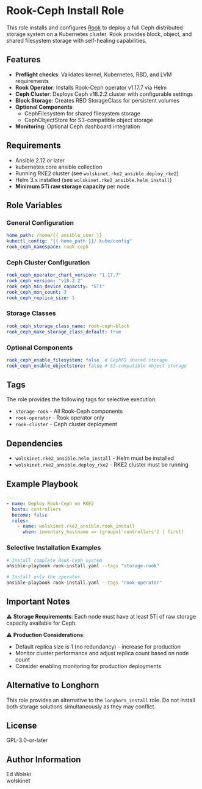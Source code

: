 # Rook-Ceph Install Role

This role installs and configures [Rook](https://rook.io) to deploy a full Ceph distributed storage system on a Kubernetes cluster. Rook provides block, object, and shared filesystem storage with self-healing capabilities.

## Features

- **Preflight checks**: Validates kernel, Kubernetes, RBD, and LVM requirements
- **Rook Operator**: Installs Rook-Ceph operator v1.17.7 via Helm
- **Ceph Cluster**: Deploys Ceph v18.2.2 cluster with configurable settings
- **Block Storage**: Creates RBD StorageClass for persistent volumes
- **Optional Components**:
  - CephFilesystem for shared filesystem storage
  - CephObjectStore for S3-compatible object storage
- **Monitoring**: Optional Ceph dashboard integration

## Requirements

- Ansible 2.12 or later
- kubernetes.core ansible collection
- Running RKE2 cluster (see `wolskinet.rke2_ansible.deploy_rke2`)
- Helm 3.x installed (see `wolskinet.rke2_ansible.helm_install`)
- **Minimum 5Ti raw storage capacity** per node

## Role Variables

### General Configuration
```yaml
home_path: /home/{{ ansible_user }}
kubectl_config: "{{ home_path }}/.kube/config"
rook_ceph_namespace: rook-ceph
```

### Ceph Cluster Configuration
```yaml
rook_ceph_operator_chart_version: "1.17.7"
rook_ceph_version: "v18.2.2"
rook_ceph_min_device_capacity: "5Ti"
rook_ceph_mon_count: 3
rook_ceph_replica_size: 1
```

### Storage Classes
```yaml
rook_ceph_storage_class_name: rook-ceph-block
rook_ceph_make_storage_class_default: true
```

### Optional Components
```yaml
rook_ceph_enable_filesystem: false  # CephFS shared storage
rook_ceph_enable_objectstore: false # S3-compatible object storage
```

## Tags

The role provides the following tags for selective execution:

- `storage-rook` - All Rook-Ceph components
- `rook-operator` - Rook operator only
- `rook-cluster` - Ceph cluster deployment

## Dependencies

- `wolskinet.rke2_ansible.helm_install` - Helm must be installed
- `wolskinet.rke2_ansible.deploy_rke2` - RKE2 cluster must be running

## Example Playbook

```yaml
---
- name: Deploy Rook-Ceph on RKE2
  hosts: controllers
  become: false
  roles:
    - name: wolskinet.rke2_ansible.rook_install
      when: inventory_hostname == (groups['controllers'] | first)
```

### Selective Installation Examples

```bash
# Install complete Rook-Ceph system
ansible-playbook rook-install.yaml --tags "storage-rook"

# Install only the operator
ansible-playbook rook-install.yaml --tags "rook-operator"
```

## Important Notes

⚠️ **Storage Requirements**: Each node must have at least 5Ti of raw storage capacity available for Ceph.

⚠️ **Production Considerations**: 
- Default replica size is 1 (no redundancy) - increase for production
- Monitor cluster performance and adjust replica count based on node count
- Consider enabling monitoring for production deployments

## Alternative to Longhorn

This role provides an alternative to the `longhorn_install` role. Do not install both storage solutions simultaneously as they may conflict.

## License

GPL-3.0-or-later

## Author Information

Ed Wolski  
wolskinet

